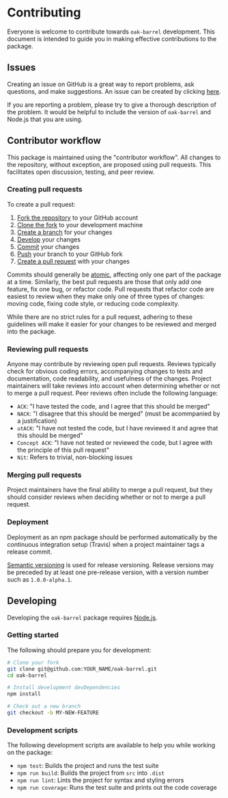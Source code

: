 # Contributing

Everyone is welcome to contribute towards `oak-barrel` development. This document is intended to guide you in making
effective contributions to the package.

## Issues

Creating an issue on GitHub is a great way to report problems, ask questions, and make suggestions. An issue can be
created by clicking [here](https://github.com/oak-database/oak-barrel/issues/new).

If you are reporting a problem, please try to give a thorough description of the problem. It would be helpful to include
the version of `oak-barrel` and Node.js that you are using.

## Contributor workflow

This package is maintained using the "contributor workflow". All changes to the repository, without exception, are
proposed using pull requests. This facilitates open discussion, testing, and peer review.

### Creating pull requests

To create a pull request:

1. [Fork the repository](https://help.github.com/articles/fork-a-repo/) to your GitHub account
2. [Clone the fork](https://help.github.com/articles/cloning-a-repository/) to your development machine
3. [Create a branch](https://git-scm.com/book/en/v2/Git-Branching-Basic-Branching-and-Merging) for your changes
4. [Develop](#developing) your changes
5. [Commit](https://git-scm.com/book/en/v2/Git-Basics-Recording-Changes-to-the-Repository) your changes
5. [Push](https://git-scm.com/book/en/v2/Git-Branching-Remote-Branches#Pushing) your branch to your GitHub fork
6. [Create a pull request](https://help.github.com/articles/creating-a-pull-request/) with your changes

Commits should generally be [atomic](https://en.wikipedia.org/wiki/Atomic_commit#Atomic_commit_convention), affecting
only one part of the package at a time. Similarly, the best pull requests are those that only add one feature, fix one
bug, or refactor code. Pull requests that refactor code are easiest to review when they make only one of three types of
changes: moving code, fixing code style, or reducing code complexity.

While there are no strict rules for a pull request, adhering to these guidelines will make it easier for your changes to
be reviewed and merged into the package.

### Reviewing pull requests

Anyone may contribute by reviewing open pull requests. Reviews typically check for obvious coding errors, accompanying
changes to tests and documentation, code readability, and usefulness of the changes. Project maintainers will take
reviews into account when determining whether or not to merge a pull request. Peer reviews often include the following
language:

* `ACK`: "I have tested the code, and I agree that this should be merged"
* `NACK`: "I disagree that this should be merged" (must be acommpanied by a justification)
* `utACK`: "I have not tested the code, but I have reviewed it and agree that this should be merged"
* `Concept ACK`: "I have not tested or reviewed the code, but I agree with the principle of this pull request"
* `Nit`: Refers to trivial, non-blocking issues

### Merging pull requests

Project maintainers have the final ability to merge a pull request, but they should consider reviews when deciding
whether or not to merge a pull request.

### Deployment

Deployment as an npm package should be performed automatically by the continuous integration setup (Travis) when a
project maintainer tags a release commit.

[Semantic versioning](http://semver.org/) is used for release versioning. Release versions may be preceded by at least one
pre-release version, with a version number such as `1.0.0-alpha.1`.

## Developing

Developing the `oak-barrel` package requires [Node.js](https://nodejs.org/).

### Getting started

The following should prepare you for development:

```bash
# Clone your fork
git clone git@github.com:YOUR_NAME/oak-barrel.git
cd oak-barrel

# Install development devDependencies
npm install

# Check out a new branch
git checkout -b MY-NEW-FEATURE
```

### Development scripts

The following development scripts are available to help you while working on the package:

* `npm test`: Builds the project and runs the test suite
* `npm run build`: Builds the project from `src` into `.dist`
* `npm run lint`: Lints the project for syntax and styling errors
* `npm run coverage`: Runs the test suite and prints out the code coverage
